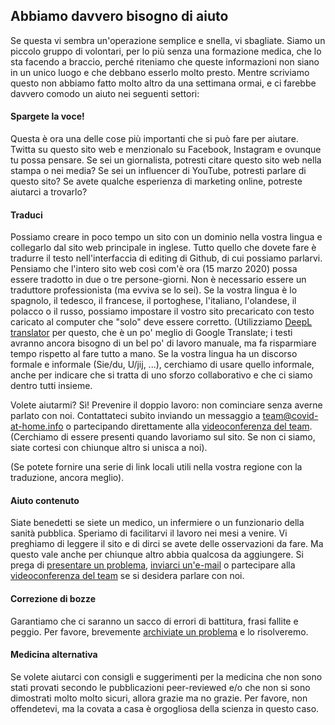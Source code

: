 ## Abbiamo davvero bisogno di aiuto

Se questa vi sembra un'operazione semplice e snella, vi sbagliate. Siamo un piccolo gruppo di volontari, per lo più senza una formazione medica, che lo sta facendo a braccio, perché riteniamo che queste informazioni non siano in un unico luogo e che debbano esserlo molto presto. Mentre scriviamo questo non abbiamo fatto molto altro da una settimana ormai, e ci farebbe davvero comodo un aiuto nei seguenti settori:

#### Spargete la voce!

Questa è ora una delle cose più importanti che si può fare per aiutare. Twitta su questo sito web e menzionalo su Facebook, Instagram e ovunque tu possa pensare. Se sei un giornalista, potresti citare questo sito web nella stampa o nei media? Se sei un influencer di YouTube, potresti parlare di questo sito? Se avete qualche esperienza di marketing online, potreste aiutarci a trovarlo?

#### Traduci

Possiamo creare in poco tempo un sito con un dominio nella vostra lingua e collegarlo dal sito web principale in inglese. Tutto quello che dovete fare è tradurre il testo nell'interfaccia di editing di Github, di cui possiamo parlarvi. Pensiamo che l'intero sito web così com'è ora (15 marzo 2020) possa essere tradotto in due o tre persone-giorni. Non è necessario essere un traduttore professionista (ma evviva se lo sei). Se la vostra lingua è lo spagnolo, il tedesco, il francese, il portoghese, l'italiano, l'olandese, il polacco o il russo, possiamo impostare il vostro sito precaricato con testo caricato al computer che "solo" deve essere corretto. (Utilizziamo [DeepL translator](https://www.deepl.com/translator) per questo, che è un po' meglio di Google Translate; i testi avranno ancora bisogno di un bel po' di lavoro manuale, ma fa risparmiare tempo rispetto al fare tutto a mano. Se la vostra lingua ha un discorso formale e informale (Sie/du, U/jij, ...), cerchiamo di usare quello informale, anche per indicare che si tratta di uno sforzo collaborativo e che ci siamo dentro tutti insieme. 

Volete aiutarmi? Sì! Prevenire il doppio lavoro: non cominciare senza averne parlato con noi. Contattateci subito inviando un messaggio a [team@covid-at-home.info](mailto:team@covid-at-home.info) o partecipando direttamente alla [videoconferenza del team](https://meet.jit.si/OngoingTeamMeetingForCovidAtHome). (Cerchiamo di essere presenti quando lavoriamo sul sito. Se non ci siamo, siate cortesi con chiunque altro si unisca a noi).

(Se potete fornire una serie di link locali utili nella vostra regione con la traduzione, ancora meglio).

#### Aiuto contenuto

Siate benedetti se siete un medico, un infermiere o un funzionario della sanità pubblica. Speriamo di facilitarvi il lavoro nei mesi a venire. Vi preghiamo di leggere il sito e di dirci se avete delle osservazioni da fare. Ma questo vale anche per chiunque altro abbia qualcosa da aggiungere. Si prega di [presentare un problema](https://github.com/covid-at-home/covid-at-home.github.io/issues/new), [inviarci un'e-mail](mailto:team@covid-at-home.info) o partecipare alla [videoconferenza del team](https://meet.jit.si/OngoingTeamMeetingForCovidAtHome) se si desidera parlare con noi.

#### Correzione di bozze

Garantiamo che ci saranno un sacco di errori di battitura, frasi fallite e peggio. Per favore, brevemente [archiviate un problema](https://github.com/covid-at-home/covid-at-home.github.io/issues/new) e lo risolveremo.

#### Medicina alternativa

Se volete aiutarci con consigli e suggerimenti per la medicina che non sono stati provati secondo le pubblicazioni peer-reviewed e/o che non si sono dimostrati molto molto sicuri, allora grazie ma no grazie. Per favore, non offendetevi, ma la covata a casa è orgogliosa della scienza in questo caso. 